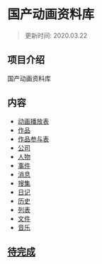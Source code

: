 # 国产动画资料库
>更新时间: 2020.03.22
## 项目介绍
国产动画资料库  
## 内容
* [动画播放表](./data/动画播放表.md)
* [作品](./data/作品.md)
* [作品参与表](./data/作品参与表.md)
* [公司](./data/公司.md)
* [人物](./data/人物.md)
* [事件](./data/事件.md)
* [消息](./data/消息.md)
* [搜集](./data/搜集.md)
* [日记](./data/日记.md)
* [历史](./data/历史.md)
* [列表](./data/列表.md)
* [文件](./data/文件.md)
* [音乐](./data/音乐.md)
## [待完成](./data/待完成.md)
